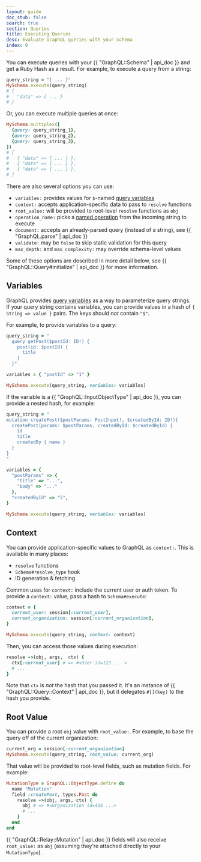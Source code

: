 ```yaml
---
layout: guide
doc_stub: false
search: true
section: Queries
title: Executing Queries
desc: Evaluate GraphQL queries with your schema
index: 0
---
```



You can execute queries with your {{ "GraphQL::Schema" | api_doc }} and get a Ruby Hash as a result. For example, to execute a query from a string:

```ruby
query_string = "{ ... }"
MySchema.execute(query_string)
# {
#   "data" => { ... }
# }
```

Or, you can execute multiple queries at once:

```ruby
MySchema.multiplex([
  {query: query_string_1},
  {query: query_string_2},
  {query: query_string_3},
])
# [
#   { "data" => { ... } },
#   { "data" => { ... } },
#   { "data" => { ... } },
# ]
```

There are also several options you can use:

- `variables:` provides values for `$`-named [query variables](http://graphql.org/learn/queries/#variables)
- `context:` accepts application-specific data to pass to `resolve` functions
- `root_value:` will be provided to root-level `resolve` functions as `obj`
- `operation_name:` picks a [named operation](http://graphql.org/learn/queries/#operation-name) from the incoming string to execute
- `document:` accepts an already-parsed query (instead of a string), see {{ "GraphQL.parse" | api_doc }}
- `validate:` may be `false` to skip static validation for this query
- `max_depth:` and `max_complexity:` may override schema-level values

Some of these options are described in more detail below, see {{ "GraphQL::Query#initialize" | api_doc }} for more information.

## Variables

GraphQL provides [query variables](http://graphql.org/learn/queries/#variables) as a way to parameterize query strings. If your query string contains variables, you can provide values in a hash of `{ String => value }` pairs. The keys should _not_ contain `"$"`.

For example, to provide variables to a query:

```ruby
query_string = "
  query getPost($postId: ID!) {
    post(id: $postId) {
      title
    }
  }"

variables = { "postId" => "1" }

MySchema.execute(query_string, variables: variables)
```

If the variable is a {{ "GraphQL::InputObjectType" | api_doc }}, you can provide a nested hash, for example:

```ruby
query_string = "
mutation createPost($postParams: PostInput!, $createdById: ID!){
  createPost(params: $postParams, createdById: $createdById) {
    id
    title
    createdBy { name }
  }
}
"

variables = {
  "postParams" => {
    "title" => "...",
    "body" => "..."
  },
  "createdById" => "5",
}

MySchema.execute(query_string, variables: variables)
```

## Context

You can provide application-specific values to GraphQL as `context:`. This is available in many places:

- `resolve` functions
- `Schema#resolve_type` hook
- ID generation & fetching

Common uses for `context:` include the current user or auth token. To provide a `context:` value, pass a hash to `Schema#execute`:

```ruby
context = {
  current_user: session[:current_user],
  current_organization: session[:current_organization],
}

MySchema.execute(query_string, context: context)
```

Then, you can access those values during execution:

```ruby
resolve ->(obj, args,  ctx) {
  ctx[:current_user] # => #<User id=123 ... >
  # ...
}
```

Note that `ctx` is _not_ the hash that you passed it. It's an instance of {{ "GraphQL::Query::Context" | api_doc }}, but it delegates `#[](key)` to the hash you provide.

## Root Value

You can provide a root `obj` value with `root_value:`. For example, to base the query off of the current organization:

```ruby
current_org = session[:current_organization]
MySchema.execute(query_string, root_value: current_org)
```

That value will be provided to root-level fields, such as mutation fields. For example:

```ruby
MutationType = GraphQL::ObjectType.define do
  name "Mutation"
  field :createPost, types.Post do
    resolve ->(obj, args, ctx) {
      obj # => #<Organization id=456 ...>
      # ...
    }
  end
end
```

{{ "GraphQL::Relay::Mutation" | api_doc }} fields will also receive `root_value:` as `obj` (assuming they're attached directly to your `MutationType`).

